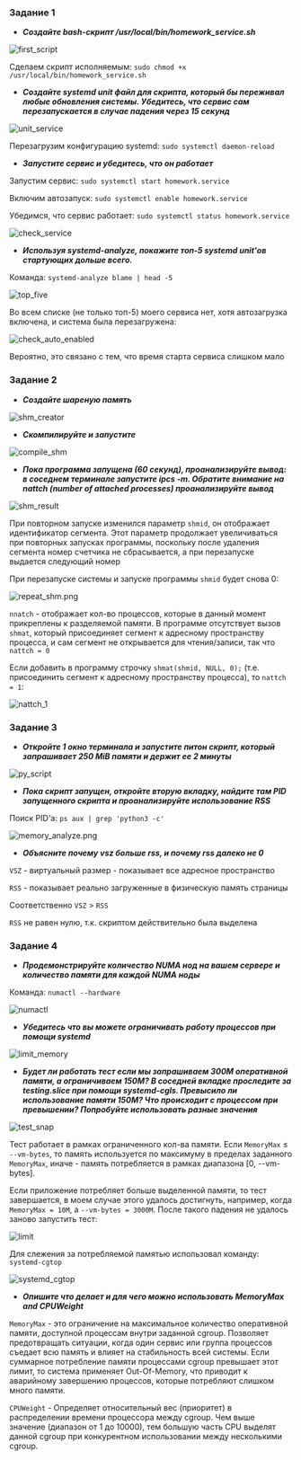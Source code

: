 ### Задание 1

- ___Создайте bash-скрипт /usr/local/bin/homework_service.sh___

![first_script](img/first_script.png)

Сделаем скрипт исполняемым: ``sudo chmod +x /usr/local/bin/homework_service.sh``

- ___Создайте systemd unit файл для скрипта, который бы переживал любые обновления системы. Убедитесь, что сервис сам 
перезапускается в случае падения через 15 секунд___

![unit_service](img/unit_service.png)

Перезагрузим конфигурацию systemd: ``sudo systemctl daemon-reload``

- ___Запустите сервис и убедитесь, что он работает___

Запустим сервис: ``sudo systemctl start homework.service``

Включим автозапуск: ``sudo systemctl enable homework.service``

Убедимся, что сервис работает: ``sudo systemctl status homework.service``

![check_service](img/check_service.png)

- ___Используя systemd-analyze, покажите топ-5 systemd unit'ов стартующих дольше всего.___

Команда: ``systemd-analyze blame | head -5``

![top_five](img/top_five.png)

Во всем списке (не только топ-5) моего сервиса нет, хотя автозагрузка включена, и система была перезагружена:

![check_auto_enabled](img/check_auto_enabled.png)

Вероятно, это связано с тем, что время старта сервиса слишком мало

### Задание 2

- ___Создайте шареную память___

![shm_creator](img/shm_creator.png)

- ___Скомпилируйте и запустите___

![сompile_shm](img/сompile_shm.png)

- ___Пока программа запущена (60 секунд), проанализируйте вывод: в соседнем терминале запустите ipcs -m. Обратите 
внимание на nattch (number of attached processes) проанализируйте вывод___

![shm_result](img/shm_result.png)

При повторном запуске изменился параметр ``shmid``, он отображает идентификатор сегмента. Этот параметр продолжает 
увеличиваться при повторных запусках программы, поскольку после удаления сегмента номер счетчика не сбрасывается, а при
перезапуске выдается следующий номер

При перезапуске системы и запуске программы ``shmid`` будет снова 0:

![repeat_shm.png](img/repeat_shm.png)

``nnatch`` - отображает кол-во процессов, которые в данный момент прикреплены к разделяемой памяти. В программе 
отсутствует вызов ``shmat``, который присоединяет сегмент к адресному пространству процесса, и сам сегмент не 
открывается для чтения/записи, так что ``nattch = 0``

Если добавить в программу строчку ``shmat(shmid, NULL, 0);`` (т.е. присоединить сегмент к адресному пространству 
процесса), то ``nattch = 1``:

![nattch_1](img/nattch_1.png)

### Задание 3

- ___Откройте 1 окно терминала и запустите питон скрипт, который запрашивает 250 MiB памяти и держит ее 2 минуты___

![py_script](img/py_script.png)

- ___Пока скрипт запущен, откройте вторую вкладку, найдите там PID запущенного скрипта и проанализируйте использование 
RSS___

Поиск PID'а: ``ps aux | grep 'python3 -c'``

![memory_analyze.png](img/memory_analyze.png)

- ___Объясните почему vsz больше rss, и почему rss далеко не 0___

``VSZ`` - виртуальный размер - показывает все адресное пространство

``RSS`` - показывает реально загруженные в физическую память страницы

Соответственно ``VSZ`` > ``RSS``

``RSS`` не равен нулю, т.к. скриптом действительно была выделена

### Задание 4

- ___Продемонстрируйте количество NUMA нод на вашем сервере и количество памяти для каждой NUMA ноды___

Команда: ``numactl --hardware``

![numactl](img/numactl.png)

- ___Убедитесь что вы можете ограничивать работу процессов при помощи systemd___

![limit_memory](img/limit_memory.png)

- ___Будет ли работать тест если мы запрашиваем 300M оперативной памяти, а ограничиваем 150M? В соседней вкладке 
проследите за testing.slice при помощи systemd-cgls. Превысило ли использование памяти 150M? Что происходит с процессом 
при превышении? Попробуйте использовать разные значения___

![test_snap](img/test_snap.png)

Тест работает в рамках ограниченного кол-ва памяти. Если ``MemoryMax`` ≤ ``--vm-bytes``, то память используется по 
максимуму в пределах заданного ``MemoryMax``, иначе - память потребляется в рамках диапазона [0, --vm-bytes].

Если приложение потребляет больше выделенной памяти, то тест завершается, в моем случае этого удалось достигнуть, 
например, когда ``MemoryMax = 10M``, а ``--vm-bytes = 3000M``. После такого падения не удалось заново запустить тест:

![limit](img/limit.png)

Для слежения за потребляемой памятью использовал команду: ``systemd-cgtop``

![systemd_cgtop](img/systemd_cgtop.png)

- ___Опишите что делает и для чего можно использовать MemoryMax and CPUWeight___

``MemoryMax`` - это ограничение на максимальное количество оперативной памяти, доступной процессам внутри заданной 
cgroup. Позволяет предотвращать ситуации, когда один сервис или группа процессов съедает всю память и влияет на 
стабильность всей системы. Если суммарное потребление памяти процессами cgroup превышает этот лимит, то система применяет Out-Of-Memory, 
что приводит к аварийному завершению процессов, которые потребляют слишком много памяти.

``CPUWeight`` - Определяет относительный вес (приоритет) в распределении времени процессора между cgroup. Чем выше 
значение (диапазон от 1 до 10000), тем большую часть CPU выделят данной cgroup при конкурентном использовании между 
несколькими cgroup. 

